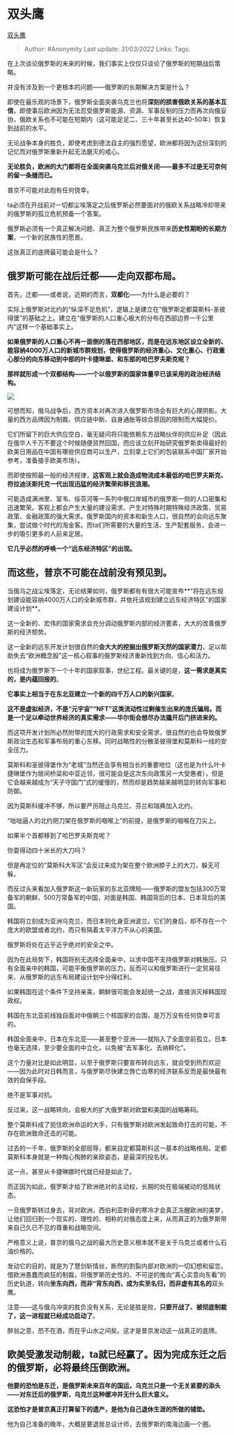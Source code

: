 # 双头鹰
[双头鹰](https://zhuanlan.zhihu.com/p/488423249)

> Author: #Anonymity 
Last update: *31/03/2022* 
Links: 
Tags: 

在上次谈论俄罗斯的未来的时候，我们事实上仅仅只谈论了俄罗斯的短期战后策略。

并没有涉及到一个更根本的问题——俄罗斯的长期解决方案是什么？

即使在最乐观的场景下，俄罗斯全面突袭乌克兰也将**深刻的损害俄欧关系的基本互信**，即使事后欧洲因为无法忍受俄罗斯能源、资源、军事反制的压力而再次向俄妥协，俄欧关系也不可能在短期内（这可能足足二、三十年甚至长达40-50年）恢复到战前的水平。

无论战争本身的胜负，即使考虑到德法自主的强烈愿望，欧洲都将因为这份深刻的记忆而对俄罗斯重新升起无法磨灭的戒心。

**无论胜负，欧洲的大门都将在全面突袭乌克兰后对俄关闭——最多不过是无可奈何的留一条缝而已。**

普京不可能对此抱有任何侥幸。

ta必须在开战前对一切都尘埃落定之后俄罗斯必然要面对的俄欧关系战略冷却带来的俄罗斯的孤立危机预备一个答案。

俄罗斯必须有一个真正解决问题、真正为整个俄罗斯民族带来**历史性期盼的长期方案**，一个新的民族性的愿景。

这张真正的底牌最可能会是什么？

## **俄罗斯可能在战后迁都——走向双都布局。**

  

首先，迁都——或者说，近期的而言，**双都化**——为什么是必要的？

实际上俄罗斯对北约的“纵深不足危机”，逻辑上是建立在“俄罗斯定都莫斯科-圣彼得堡”的基础之上。建立在“俄罗斯的人口重心极大的分布在西部边界一千公里内”这样一个基础事实上。

**如果俄罗斯的人口重心不再一面倒的落在西部地区，而是在远东地区设立全新的、能容纳4000万人口的新城市群规划，使得俄罗斯的经济重心、文化重心、行政重心部分的向东移动到中部的叶卡捷琳堡、和东部的哈巴罗夫斯克呢？**

**那样就形成一个双都结构——一个以俄罗斯的国家体量早已该采用的政治经济结构。**

![](https://pic4.zhimg.com/v2-fe59b34c77fffa68c9e520ccc415e6cf_b.jpg)

可想而知，俄乌战争后，西方资本对再次进入俄罗斯市场会有巨大的心理阴影。大量的西方品牌因为制裁、供应链中断、自身通胀等综合原因的限制而大幅提价。

它们所留下的巨大供应空白，毫无疑问将只能依赖东方战略伙伴的供应补足（因此在俄华人千万不要这个时候随便贸然回国，而应该立刻开始研究俄罗斯卖得最好的欧美日用品在中国有哪些供应商可以生产，立刻拿上它们的包装联系中国厂家开始参考，准备接手欧美市场）。

而即使按照最一般的经济规律，**这客观上就会造成物流成本最低的哈巴罗夫斯克、符拉迪沃斯托克一代出现迅猛的经济繁荣和移民浪潮。**

可能造成满洲里、室韦、绥芬河等一系列中俄口岸城市的俄罗斯一侧的人口密集和迅速繁荣。客观上都会产生大量的建设需求、产生对特殊时期特殊经济政策、贸易政策、金融政策的强大需求。俄罗斯国内的资本和新生人口，很自然的会向远东聚集，尝试做个时代的淘金客。而ta们所需要的大量的生活、生产配套服务，会进一步的吸引更多的人前来定居。

**它几乎必然的呼唤一个“远东经济特区”的出现。**

## 而这些，普京不可能在战前没有预见到。

当俄乌之战尘埃落定，无论结果如何，俄罗斯都有有很大可能宣布**“将在远东规划建设能容纳4000万人口的全新城市群，并依托该规划建立远东经济特区”的国家建设计划**。

这一全新的、宏伟的国家需求会充分调动俄罗斯内部的经济要素，大大的改善俄罗斯的经济颓势。

这一全新的远东开发计划很自然的**会大大的挖掘出俄罗斯天然的国家潜力**，足以帮助失去“欧洲概念股”这一核心叙事的俄罗斯经济重新找到方向、信心和活力。

也将成为俄罗斯下一个十年的国家叙事，世纪工程。最关键的是，**这一需求是真实的，是内蕴回报的**。

**它事实上相当于在东北亚建立一个新的四千万人口的新兴国家**。

**这不是虚拟经济，不是“元宇宙”“NFT”这类流动性过剩催生出来的庞氏骗局。而是一个足以牵动世界经济的真实需求——华尔街会想尽办法撬开后门挤进来的。**

而这项开发计划所必然附带的庞大的行政需求和安全需求，很自然的也会导致俄罗斯政治生态和军事布局的重心东移。同时战略性的分散圣彼得堡和莫斯科一线的安全压力。

莫斯科和圣彼得堡作为“老城”当然还会享有相当长的重要地位（这也是为什么叶卡捷琳堡作为居间桥梁和中亚近邻，很可能会是这次东向政策另一大受惠者），但是它会越来越成为“天子守国门”式的缓慢的，然而却是趋势越来越明显的转向军事和防御。

因为莫斯科缓冲不够，所以要严厉阻止乌克兰、芬兰和瑞典加入北约。

“咄咄逼人的北约把刀架在俄罗斯的咽喉上”的前提，是俄罗斯的咽喉在刀尖上。

如果半个首都移到了哈巴罗夫斯克呢？

你耍得动四十米长的大刀吗？

但是再定位的“莫斯科大军区“会反过来成为架在整个欧洲脖子上的大刀，躲无可躲。

而反过头来看加入俄罗斯这一新玩家的东北亚牌局——俄罗斯的盟友包括300万常备军的朝鲜、500万常备军的中国，对面是韩国、韩国背后的日本、日本背后的美国。

韩国将立刻成为亚洲乌克兰，而日本则化身亚洲波兰。它们的身后，却不存在一个庞大的欧盟或者北约，而只有隔着太平洋力不从心的美国。

俄罗斯将处在近乎近乎绝对的安全之中。

因为在此局势下，韩国将别无选择全面亲中，以求中国不支持俄罗斯对韩施压。只有全面亲中的韩国，可能平衡俄罗斯的压力，反而可以和俄罗斯进行一定贸易往来、从俄罗斯的远东布局建设计划中分得红利。

如果韩国在这个条件下坚持亲美，朝鲜很可能会发起统一之战，直接消灭掉韩国现政权。

韩国在东北亚前线独自面对中俄朝三个核国家的合围，是万万没有任何侥幸可言的。

韩国全面亲中，日本在东北亚——甚至整个亚洲——就陷入了全面空前孤立。日本也毫无选择，至少要全面的中立化，以免被“去军事化、去纳粹化”。

这个力量对比是如此明显，以至于俄罗斯只要宣布转向远东，就会受到热烈欢迎——因为此时对日韩而言，与俄罗斯尽快建立唇亡齿寒的经济联系反而是最快最有效的自保手段。

绝不是军事对抗。

  

反过来，这一战略转向，会极大的扩大俄罗斯对欧盟和美国的战略筹码。

整个莫斯科成了扼住欧洲命运的大手，只有俄罗斯对欧洲发起致命打击的可能，不存在欧洲致命还击的可能。

过去的一千年，俄罗斯的全部屈辱，都来自定都莫斯科这一基本的战略格局。定都莫斯科本身就是一种掏心掏肺的亲欧姿态，是最深的投名状。

这一点，甚至从卡捷琳娜时代就已经是如此了。

而正因为如此，俄罗斯才给了欧洲绝对的主动权，长期的处在极端被动的低贱状态。

一旦俄罗斯转过身去，背对欧洲，西伯利亚刺骨的寒冷才会真正冻醒欧洲的美梦，让他们回归到一个现实的、理性的、相称的对俄态度上来，从而真正的为俄罗斯带来自己久已不见的尊重和战略空间。

严格意义上说，普京的俄乌之战的最大历史意义根本就不是关于乌克兰或者什么石油价格的。

发动它的目的，就是为了慧剑斩情丝，断然的割裂内部对欧洲的一切幻想和留恋，借欧洲愚蠢而疯狂的制裁，将俄罗斯历史性的、不可逆的推向“真心实意向东看”的历史轨道，转向**坐东向西，而非“背东向西，成为实至名归，而非虚有其名的**双头鹰。

注意——这与俄乌冲突的胜负没有关系，无论是胜是败，**只要开战了、被彻底制裁了，这一进程就已经成功启动了**。

醉翁之意，恐不在酒，而在乎山水之间矣。这才是普京发动这一战真正的底牌。

## 欧美受激发动制裁，ta就已经赢了。因为完成东迁之后的俄罗斯，必将最终压倒欧洲。

  

**他要的恐怕是东迁，是俄罗斯未来百年的国运，乌克兰只是一个无关紧要的添头——对东迁后的俄罗斯，乌克兰这种缓冲并无什么巨大意义。**

  

**这恐怕才是普京真正打算留下的遗产，是他为自己退休生涯的所做的铺垫。**

他为自己准备的晚年，大概是要退居总设计师，去俄罗斯的南海边画一个圈。